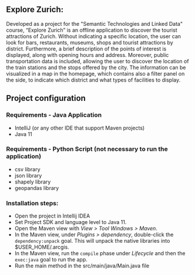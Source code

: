 ## Explore Zurich:
Developed as a project for the "Semantic Technologies and Linked Data" course, “Explore Zurich” is an offline application to discover the tourist attractions of Zurich. Without indicating a specific location, the user can look for bars, restaurants, museums, shops and tourist attractions by district. Furthermore, a brief description of the points of interest is displayed, along with opening hours and address. Moreover, public transportation data is included, allowing the user to discover the location of the train stations and the stops offered by the city. The information can be visualized in a map in the homepage, which contains also a filter panel on the side, to indicate which district and what types of facilities to display. 

## Project configuration
### Requirements - Java Application
- IntelliJ (or any other IDE that support Maven projects)
- Java 11

### Requirements - Python Script (not necessary to run the application)
- csv library
- json library
- shapely library
- geopandas library

### Installation steps:
- Open the project in Intellij IDEA
- Set Project SDK and language level to Java 11.
- Open the Maven view with _View > Tool Windows > Maven_.
- In the Maven view, under _Plugins > dependency_, double-click the `dependency:unpack` goal. This will unpack the native libraries into $USER_HOME/.arcgis.
- In the Maven view, run the `compile` phase under _Lifecycle_ and then the `exec:java` goal to run the app.
- Run the main method in the src/main/java/Main.java file
